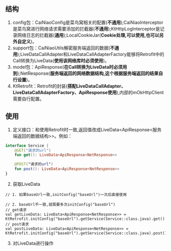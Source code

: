 ## 结构
1. config包：CaiNiaoConfig是菜鸟窝相关的配置(**不通用**);CaiNiaoInterceptor是菜鸟窝进行网络请求需要添加的拦截器(**不通用**);KtHttpLogInterceptor是记录网络日志的拦截器(**通用**);LocalCookieJar(**Cookie处理,可以使用,也可以另外自定义**)。
2. support包：CaiNiaoUtils解密服务端返回的数据(**不通用**);LiveDataCallAdapter和LiveDataCallAdapterFactory能够将Retrofit中的Call转换为LiveData(**使用该网络库时必须使用**)。
3. model包：ApiResponse(**在Call转换为LiveData时必须用到**);NetResponse(**服务端返回的网络数据结构,这个根据服务端返回的结果自行设置**)。
4. KtRetrofit：Retrofit的封装(**搭配LiveDataCallAdapter、LiveDataCallAdapterFactory、ApiResponse使用**),内部的mOkHttpClient需要自行配置。
## 使用
1. 定义接口：和使用Retrofit时一致,返回值改成LiveData\<ApiResponse\<服务端返回的数据结构>>。例如：
```Kotlin
interface Service {
    @GET("请求的url")
    fun get(): LiveData<ApiResponse<NetResponse>>

    @POST("请求的url")
    fun post(): LiveData<ApiResponse<NetResponse>>
}
```
2. 获取LiveData
```
// 1. 如果baseUrl一致,initConfig("baseUrl")一次后直接使用

// 2. baseUrl不一致,就需要多次initConfig("baseUrl")
// get请求
val getLiveData: LiveData<ApiResponse<NetResponse>> = KtRetrofit.initConfig("baseUrl").getService(Service::class.java).get()
// post请求
val postLiveData: LiveData<ApiResponse<NetResponse>> = KtRetrofit.initConfig("baseUrl").getService(Service::class.java).post()
```
3. 对LiveData进行操作